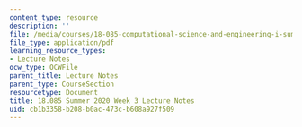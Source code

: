 ```yaml
---
content_type: resource
description: ''
file: /media/courses/18-085-computational-science-and-engineering-i-summer-2020/cb1b3358b208b0ac473cb608a927f509_MIT18_085Summer20_lec_w3.pdf
file_type: application/pdf
learning_resource_types:
- Lecture Notes
ocw_type: OCWFile
parent_title: Lecture Notes
parent_type: CourseSection
resourcetype: Document
title: 18.085 Summer 2020 Week 3 Lecture Notes
uid: cb1b3358-b208-b0ac-473c-b608a927f509
---
```

